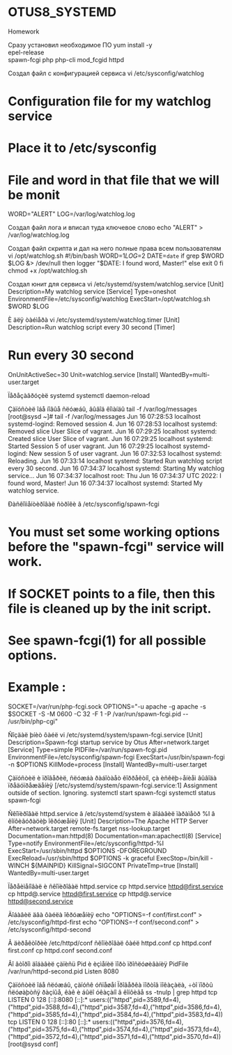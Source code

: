 # OTUS8_SYSTEMD
Homework

Сразу установил необходимое ПО
yum install -y \
epel-release \
spawn-fcgi php php-cli mod_fcgid httpd

Создал файл с конфигурацией сервиса
vi  /etc/sysconfig/watchlog
# Configuration file for my watchlog service
# Place it to /etc/sysconfig
# File and word in that file that we will be monit
WORD="ALERT"
LOG=/var/log/watchlog.log

Создал файл лога и вписал туда ключевое слово
echo "ALERT" > /var/log/watchlog.log

Создал файл скрипта и дал на него полные права всем пользователям
vi /opt/watchlog.sh
#!/bin/bash
WORD=$1
LOG=$2
DATE=`date`
if grep $WORD $LOG &> /dev/null
then
logger "$DATE: I found word, Master!"
else
exit 0
fi
chmod +x /opt/watchlog.sh

Создал юнит для сервиса
vi /etc/systemd/system/watchlog.service
[Unit]
Description=My watchlog service
[Service]
Type=oneshot
EnvironmentFile=/etc/sysconfig/watchlog
ExecStart=/opt/watchlog.sh $WORD $LOG

È äëÿ òàéìåðà
vi /etc/systemd/system/watchlog.timer
[Unit]
Description=Run watchlog script every 30 second
[Timer]
# Run every 30 second
OnUnitActiveSec=30
Unit=watchlog.service
[Install]
WantedBy=multi-user.target

Ïåðåçàãðóçèë systemd
systemctl daemon-reload

Çàïóñòèë îáå íîâûå ñëóæáû, âûâîä êîìàíäû tail -f /var/log/messages
[root@sysd ~]# tail -f /var/log/messages
Jun 16 07:28:53 localhost systemd-logind: Removed session 4.
Jun 16 07:28:53 localhost systemd: Removed slice User Slice of vagrant.
Jun 16 07:29:25 localhost systemd: Created slice User Slice of vagrant.
Jun 16 07:29:25 localhost systemd: Started Session 5 of user vagrant.
Jun 16 07:29:25 localhost systemd-logind: New session 5 of user vagrant.
Jun 16 07:32:53 localhost systemd: Reloading.
Jun 16 07:33:14 localhost systemd: Started Run watchlog script every 30 second.
Jun 16 07:34:37 localhost systemd: Starting My watchlog service...
Jun 16 07:34:37 localhost root: Thu Jun 16 07:34:37 UTC 2022: I found word, Master!
Jun 16 07:34:37 localhost systemd: Started My watchlog service.

Ðàñêîììåíòèðîâàë ñòðîêè â /etc/sysconfig/spawn-fcgi
# You must set some working options before the "spawn-fcgi" service will work.
# If SOCKET points to a file, then this file is cleaned up by the init script.
#
# See spawn-fcgi(1) for all possible options.
#
# Example :
SOCKET=/var/run/php-fcgi.sock
OPTIONS="-u apache -g apache -s $SOCKET -S -M 0600 -C 32 -F 1 -P /var/run/spawn-fcgi.pid -- /usr/bin/php-cgi"

Ñîçäàë þíèò ôàéë
vi /etc/systemd/system/spawn-fcgi.service
[Unit]
Description=Spawn-fcgi startup service by Otus
After=network.target
[Service]
Type=simple
PIDFile=/var/run/spawn-fcgi.pid
EnvironmentFile=/etc/sysconfig/spawn-fcgi
ExecStart=/usr/bin/spawn-fcgi -n $OPTIONS
KillMode=process
[Install]
WantedBy=multi-user.target

Çàïóñòèë è ïðîâåðèë, ñëóæáà ðàáîòàåò êîððåêòíî, çà èñêëþ÷åíèåì âûâîäà ïðåäóïðåæäåíèÿ [/etc/systemd/system/spawn-fcgi.service:1] Assignment outside of section. Ignoring.
systemctl start spawn-fcgi
systemctl status spawn-fcgi

Ñêîïèðîâàë httpd.service â /etc/systemd/system è äîáàâèë ïàðàìåòð %I â êîíôèãóðàöèþ îêðóæåíèÿ
[Unit]
Description=The Apache HTTP Server
After=network.target remote-fs.target nss-lookup.target
Documentation=man:httpd(8)
Documentation=man:apachectl(8)
[Service]
Type=notify
EnvironmentFile=/etc/sysconfig/httpd-%I
ExecStart=/usr/sbin/httpd $OPTIONS -DFOREGROUND
ExecReload=/usr/sbin/httpd $OPTIONS -k graceful
ExecStop=/bin/kill -WINCH ${MAINPID}
KillSignal=SIGCONT
PrivateTmp=true
[Install]
WantedBy=multi-user.target

Ïåðåèìåíîâàë è ñêîïèðîâàë httpd.service
cp httpd.service httpd@first.service
cp httpd@.service httpd@first.service
cp httpd@.service httpd@second.service

Äîáàâèë äâà ôàéëà îêðóæåíèÿ
echo "OPTIONS=-f conf/first.conf" > /etc/sysconfig/httpd-first
echo "OPTIONS=-f conf/second.conf" > /etc/sysconfig/httpd-second

Â äèðåêòîðèè /etc/httpd/conf ñêîïèðîâàë ôàéë httpd.conf
cp httpd.conf first.conf
cp httpd.conf second.conf

Âî âòîðîì äîáàâèë çàïèñü Pid è èçìåíèë ïîðò ïðîñëóøèâàíèÿ
PidFile /var/run/httpd-second.pid
Listen 8080

Çàïóñòèë îáå ñëóæáû, çàïóñê óñïåøåí
Ïðîâåðêà ïîðòîâ ïîêàçàëà, ÷òî ïîðòû ñëóøàþòñÿ ðàçíûå, êàê è áûëî óêàçàíî â êîíôèãå
ss -tnulp | grep httpd
tcp    LISTEN     0      128    [::]:8080               [::]:*                   users:(("httpd",pid=3589,fd=4),("httpd",pid=3588,fd=4),("httpd",pid=3587,fd=4),("httpd",pid=3586,fd=4),("httpd",pid=3585,fd=4),("httpd",pid=3584,fd=4),("httpd",pid=3583,fd=4))
tcp    LISTEN     0      128    [::]:80                 [::]:*                   users:(("httpd",pid=3576,fd=4),("httpd",pid=3575,fd=4),("httpd",pid=3574,fd=4),("httpd",pid=3573,fd=4),("httpd",pid=3572,fd=4),("httpd",pid=3571,fd=4),("httpd",pid=3570,fd=4))
[root@sysd conf]
